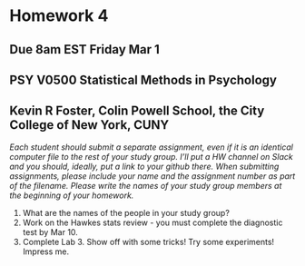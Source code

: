 Homework 4
================

## Due 8am EST Friday Mar 1

## PSY V0500 Statistical Methods in Psychology

## Kevin R Foster, Colin Powell School, the City College of New York, CUNY

*Each student should submit a separate assignment, even if it is an
identical computer file to the rest of your study group. I’ll put a HW
channel on Slack and you should, ideally, put a link to your github
there. When submitting assignments, please include your name and the
assignment number as part of the filename. Please write the names of
your study group members at the beginning of your homework.*

1.  What are the names of the people in your study group?
2.  Work on the Hawkes stats review - you must complete the diagnostic
    test by Mar 10.
3.  Complete Lab 3. Show off with some tricks! Try some experiments!
    Impress me.
